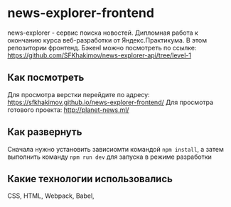 # news-explorer-frontend

news-explorer - сервис поиска новостей. Дипломная работа к окончанию курса веб-разработки от Яндекс.Практикума. В этом репозитории фронтенд. Бэкенl можно посмотреть по ссылке: https://github.com/SFKhakimov/news-explorer-api/tree/level-1

## Как посмотреть

Для просмотра верстки перейдите по адресу: https://sfkhakimov.github.io/news-explorer-frontend/
Для просмотра готового проекта: http://planet-news.ml/

## Как развернуть

Сначала нужно установить зависиомти командой `npm install`, а затем выполнить команду `npm run dev` для запуска в режиме разработки

## Какие технологии использовались

CSS, HTML, Webpack, Babel, 
